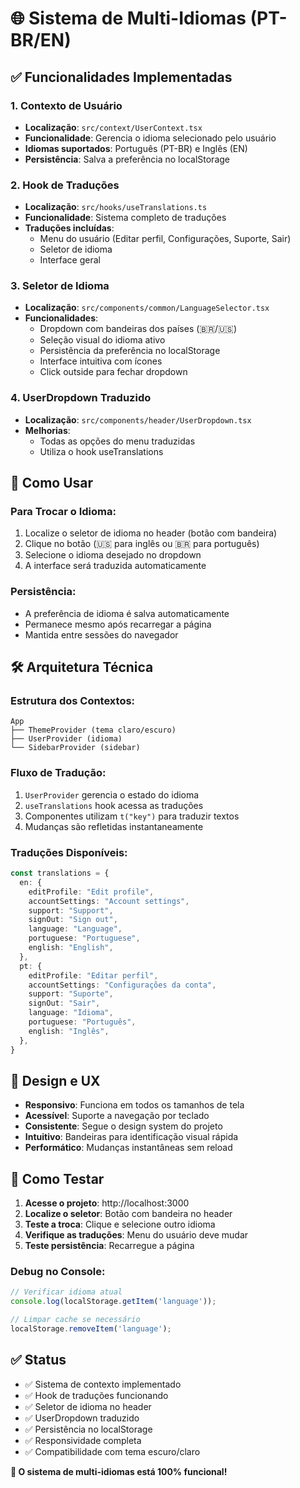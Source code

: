 # 🌐 Sistema de Multi-Idiomas (PT-BR/EN)

## ✅ Funcionalidades Implementadas

### 1. **Contexto de Usuário**
- **Localização**: `src/context/UserContext.tsx`
- **Funcionalidade**: Gerencia o idioma selecionado pelo usuário
- **Idiomas suportados**: Português (PT-BR) e Inglês (EN)
- **Persistência**: Salva a preferência no localStorage

### 2. **Hook de Traduções**
- **Localização**: `src/hooks/useTranslations.ts`
- **Funcionalidade**: Sistema completo de traduções
- **Traduções incluídas**:
  - Menu do usuário (Editar perfil, Configurações, Suporte, Sair)
  - Seletor de idioma
  - Interface geral

### 3. **Seletor de Idioma**
- **Localização**: `src/components/common/LanguageSelector.tsx`
- **Funcionalidades**:
  - Dropdown com bandeiras dos países (🇧🇷/🇺🇸)
  - Seleção visual do idioma ativo
  - Persistência da preferência no localStorage
  - Interface intuitiva com ícones
  - Click outside para fechar dropdown

### 4. **UserDropdown Traduzido**
- **Localização**: `src/components/header/UserDropdown.tsx`
- **Melhorias**:
  - Todas as opções do menu traduzidas
  - Utiliza o hook useTranslations

## 🚀 Como Usar

### Para Trocar o Idioma:
1. Localize o seletor de idioma no header (botão com bandeira)
2. Clique no botão (🇺🇸 para inglês ou 🇧🇷 para português)
3. Selecione o idioma desejado no dropdown
4. A interface será traduzida automaticamente

### Persistência:
- A preferência de idioma é salva automaticamente
- Permanece mesmo após recarregar a página
- Mantida entre sessões do navegador

## 🛠️ Arquitetura Técnica

### Estrutura dos Contextos:
```
App
├── ThemeProvider (tema claro/escuro)
├── UserProvider (idioma)
└── SidebarProvider (sidebar)
```

### Fluxo de Tradução:
1. `UserProvider` gerencia o estado do idioma
2. `useTranslations` hook acessa as traduções
3. Componentes utilizam `t("key")` para traduzir textos
4. Mudanças são refletidas instantaneamente

### Traduções Disponíveis:
```typescript
const translations = {
  en: {
    editProfile: "Edit profile",
    accountSettings: "Account settings", 
    support: "Support",
    signOut: "Sign out",
    language: "Language",
    portuguese: "Portuguese",
    english: "English",
  },
  pt: {
    editProfile: "Editar perfil",
    accountSettings: "Configurações da conta",
    support: "Suporte", 
    signOut: "Sair",
    language: "Idioma",
    portuguese: "Português",
    english: "Inglês",
  },
}
```

## 🎨 Design e UX

- **Responsivo**: Funciona em todos os tamanhos de tela
- **Acessível**: Suporte a navegação por teclado
- **Consistente**: Segue o design system do projeto
- **Intuitivo**: Bandeiras para identificação visual rápida
- **Performático**: Mudanças instantâneas sem reload

## 🧪 Como Testar

1. **Acesse o projeto**: http://localhost:3000
2. **Localize o seletor**: Botão com bandeira no header
3. **Teste a troca**: Clique e selecione outro idioma
4. **Verifique as traduções**: Menu do usuário deve mudar
5. **Teste persistência**: Recarregue a página

### Debug no Console:
```javascript
// Verificar idioma atual
console.log(localStorage.getItem('language'));

// Limpar cache se necessário  
localStorage.removeItem('language');
```

## ✅ Status

- ✅ Sistema de contexto implementado
- ✅ Hook de traduções funcionando
- ✅ Seletor de idioma no header
- ✅ UserDropdown traduzido
- ✅ Persistência no localStorage
- ✅ Responsividade completa
- ✅ Compatibilidade com tema escuro/claro

**🎯 O sistema de multi-idiomas está 100% funcional!**